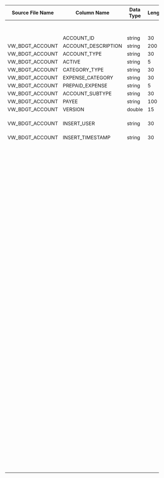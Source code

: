 |	Source File Name	|	Column Name	|	Data Type	|	Length	|	Nullable	|	PK	|	BK	|		|		|		|		|	Table Name	|	Target Table Name	|	Data Type	|	Length	|	Nullable	|	PK	|		|
|	---	|	---	|	---	|	---	|	---	|	---	|	---	|	---	|	---	|	---	|	---	|	---	|	---	|	---	|	---	|	---	|	---	|	---	|
|		|		|		|		|		|		|		|	Increment the key value by '1' for each record insert	|	Use sequence generator to generate the key	|		|		|	BUD_ACCOUNT	|	BUD_ACCT_KEY	|	"number(p,s)"	|	10	|		|	Y	|		|
|		|	ACCOUNT_ID	|	string	|	30	|		|		|		|	remove empty space on 'ACCOUNT_ID'	|	ltrim(rtrim(ACCOUNT_ID))	|		|		|	BUD_ACCOUNT	|	ACCT_ID	|	nvarchar2	|	30	|		|		|		|
|	VW_BDGT_ACCOUNT	|	ACCOUNT_DESCRIPTION	|	string	|	200	|		|		|		|	direct move	|	Account_Description	|		|		|	BUD_ACCOUNT	|	ACCT_DESC	|	nvarchar2	|	200	|		|		|		|
|	VW_BDGT_ACCOUNT	|	ACCOUNT_TYPE	|	string	|	30	|		|		|		|	direct move	|	Account_TYPE	|		|		|	BUD_ACCOUNT	|	ACCT_TYPE	|	nvarchar2	|	30	|		|		|		|
|	VW_BDGT_ACCOUNT	|	ACTIVE	|	string	|	5	|		|		|		|	If Active is 'true' then'Y' else 'N'	|	"iif(isnull(ACTIVE),'N',iif(ACTIVE='true','Y','N'))"	|		|		|	BUD_ACCOUNT	|	ACTV_FLG	|	nvarchar2	|	1	|		|		|		|
|	VW_BDGT_ACCOUNT	|	CATEGORY_TYPE	|	string	|	30	|		|		|		|	direct move	|	Category Type	|		|		|	BUD_ACCOUNT	|	CAT_TYPE	|	nvarchar2	|	30	|		|		|		|
|	VW_BDGT_ACCOUNT	|	EXPENSE_CATEGORY	|	string	|	30	|		|		|		|	direct move	|	Expense_Category	|		|		|	BUD_ACCOUNT	|	EXPNS_CAT	|	nvarchar2	|	30	|		|		|		|
|	VW_BDGT_ACCOUNT	|	PREPAID_EXPENSE	|	string	|	5	|		|		|		|	If PREPAID_EXPENSE is 'true' then'Y' else 'N'	|	"iif(isnull(PREPAID_EXPENSE),'N',iif(PREPAID_EXPENSE='true','Y','N'))"	|		|		|	BUD_ACCOUNT	|	PRPD_EXPNS_FLG	|	nvarchar2	|	1	|		|		|		|
|	VW_BDGT_ACCOUNT	|	ACCOUNT_SUBTYPE	|	string	|	30	|		|		|		|	direct move	|	ACCOUNT_SUBTYPE	|		|		|	BUD_ACCOUNT	|	ACCT_SUBT	|	nvarchar2	|	30	|		|		|		|
|	VW_BDGT_ACCOUNT	|	PAYEE	|	string	|	100	|		|		|		|	direct move	|	PAYEE	|		|		|	BUD_ACCOUNT	|	PAYEE	|	nvarchar2	|	100	|		|		|		|
|	VW_BDGT_ACCOUNT	|	VERSION	|	double	|	15	|		|		|		|	INSERT_USR	|	INSERT_USR	|		|		|	BUD_ACCOUNT	|	INSR_USR	|	nvarchar2	|	30	|		|		|		|
|	VW_BDGT_ACCOUNT	|	INSERT_USER	|	string	|	30	|		|		|		|	"ADD_TO_DATE(to_date('1970-01-01', 'YYYY-MM-DD'),'SS',to_bigint(INSERT_TIMESTAMP)/1000)"	|	"ADD_TO_DATE(to_date('1970-01-01', 'YYYY-MM-DD'),'SS',to_bigint(INSERT_TIMESTAMP)/1000)"	|		|		|	BUD_ACCOUNT	|	INSR_TS	|	date	|	19	|		|		|		|
|	VW_BDGT_ACCOUNT	|	INSERT_TIMESTAMP	|	string	|	30	|		|		|		|	"iif(isnull(VERSION),0 ElseVERSION)"	|	"iif(isnull(VERSION),0,VERSION)"	|		|		|	BUD_ACCOUNT	|	VRSN	|	number	|	15	|		|		|		|
|		|		|		|		|		|		|		|	Default to 'Y'	|	Y'	|		|		|	BUD_ACCOUNT	|	CURR_ROW_FLG	|	nvarchar2	|	1	|		|		|		|
|		|		|		|		|		|		|		|	Current Date	|	SYSDATE	|		|		|	BUD_ACCOUNT	|	ROW_STRT_DTTM	|	date	|	19	|		|		|		|
|		|		|		|		|		|		|		|		|		|		|		|	BUD_ACCOUNT	|	ROW_STOP_DTTM	|	date	|	19	|		|		|		|
|		|		|		|		|		|		|		|		|		|		|		|	BUD_ACCOUNT	|	ETL_LOAD_CYC_KEY	|	"number(p,s)"	|	10	|		|		|		|
|		|		|		|		|		|		|		|		|		|		|		|	BUD_ACCOUNT	|	SRC_SYS_ID	|	number	|	15	|		|		|		|
|		|		|		|		|		|		|		|		|		|		|		|	Update	|		|		|		|		|		|		|
|		|		|		|		|		|		|		|		|		|	"Lookup the table : HDM.BUD_ACCOUNT<br><br>Condition : ACCT_ID = ACCOUNT_ID_out (From Source)<br><br>Ouput Column: BUD_ACCT_KEY, VRSN, "	|		|	BUD_ACCOUNT	|	BUD_ACCT_KEY	|	"number(p,s)"	|	10	|		|	Y	|		|
|		|		|		|		|		|		|		|	remove empty space on 'ACCOUNT_ID'	|	ltrim(rtrim(ACCOUNT_ID))	|		|		|	BUD_ACCOUNT	|	ACCT_ID	|	nvarchar2	|	30	|		|		|		|
|		|		|		|		|		|		|		|	direct move	|	Account_Description	|		|		|	BUD_ACCOUNT	|	ACCT_DESC	|	nvarchar2	|	200	|		|		|		|
|		|		|		|		|		|		|		|	direct move	|	Account_TYPE	|		|		|	BUD_ACCOUNT	|	ACCT_TYPE	|	nvarchar2	|	30	|		|		|		|
|		|		|		|		|		|		|		|	If Active is 'true' then'Y' else 'N'	|	"iif(isnull(ACTIVE),'N',iif(ACTIVE='true','Y','N'))"	|		|		|	BUD_ACCOUNT	|	ACTV_FLG	|	nvarchar2	|	1	|		|		|		|
|		|		|		|		|		|		|		|	direct move	|	Category Type	|		|		|	BUD_ACCOUNT	|	CAT_TYPE	|	nvarchar2	|	30	|		|		|		|
|		|		|		|		|		|		|		|	direct move	|	Expense_Category	|		|		|	BUD_ACCOUNT	|	EXPNS_CAT	|	nvarchar2	|	30	|		|		|		|
|		|		|		|		|		|		|		|	If PREPAID_EXPENSE is 'true' then'Y' else 'N'	|	"iif(isnull(PREPAID_EXPENSE),'N',iif(PREPAID_EXPENSE='true','Y','N'))"	|		|		|	BUD_ACCOUNT	|	PRPD_EXPNS_FLG	|	nvarchar2	|	1	|		|		|		|
|		|		|		|		|		|		|		|	direct move	|	ACCOUNT_SUBTYPE	|		|		|	BUD_ACCOUNT	|	ACCT_SUBT	|	nvarchar2	|	30	|		|		|		|
|		|		|		|		|		|		|		|	direct move	|	PAYEE	|		|		|	BUD_ACCOUNT	|	PAYEE	|	nvarchar2	|	100	|		|		|		|
|		|		|		|		|		|		|		|	INSERT_USR	|	INSERT_USR	|		|		|	BUD_ACCOUNT	|	INSR_USR	|	nvarchar2	|	30	|		|		|		|
|		|		|		|		|		|		|		|	"ADD_TO_DATE(to_date('1970-01-01', 'YYYY-MM-DD'),'SS',to_bigint(INSERT_TIMESTAMP)/1000)"	|	"ADD_TO_DATE(to_date('1970-01-01', 'YYYY-MM-DD'),'SS',to_bigint(INSERT_TIMESTAMP)/1000)"	|		|		|	BUD_ACCOUNT	|	INSR_TS	|	date	|	19	|		|		|		|
|		|		|		|		|		|		|		|	"iif(isnull(VERSION),0 ElseVERSION)"	|	"iif(isnull(VERSION),0,VERSION)"	|		|		|	BUD_ACCOUNT	|	VRSN	|	number	|	15	|		|		|		|
|		|		|		|		|		|		|		|	Default to 'Y'	|	Y'	|		|		|	BUD_ACCOUNT	|	CURR_ROW_FLG	|	nvarchar2	|	1	|		|		|		|
|		|		|		|		|		|		|		|	Current Date	|	SYSDATE	|		|		|	BUD_ACCOUNT	|	ROW_STRT_DTTM	|	date	|	19	|		|		|		|
|		|		|		|		|		|		|		|		|		|		|		|	BUD_ACCOUNT	|	ROW_STOP_DTTM	|	date	|	19	|		|		|		|
|		|		|		|		|		|		|		|		|		|		|		|	BUD_ACCOUNT	|	ETL_LOAD_CYC_KEY	|	"number(p,s)"	|	10	|		|		|		|
|		|		|		|		|		|		|		|		|		|		|		|	BUD_ACCOUNT	|	SRC_SYS_ID	|	number	|	15	|		|		|		|
|		|		|		|		|		|		|		|		|		|		|		|		|		|		|		|		|		|		|
|		|		|		|		|		|		|		|		|		|		|		|		|		|		|		|		|		|		|
|		|		|		|		|		|		|		|		|		|		|		|		|		|		|		|		|		|		|
|		|		|		|		|		|		|		|		|		|		|		|		|		|		|		|		|		|		|
|		|		|		|		|		|		|		|		|		|		|		|		|		|		|		|		|		|		|
|		|		|		|		|		|		|		|		|		|		|		|		|		|		|		|		|		|		|
|		|		|		|		|		|		|		|		|		|		|		|		|		|		|		|		|		|		|
|		|		|		|		|		|		|		|		|		|		|		|		|		|		|		|		|		|		|
|		|		|		|		|		|		|		|		|		|		|		|		|		|		|		|		|		|		|
|		|		|		|		|		|		|		|		|		|		|		|		|		|		|		|		|		|		|
|		|		|		|		|		|		|		|		|		|		|		|		|		|		|		|		|		|		|
|		|		|		|		|		|		|		|		|		|		|		|		|		|		|		|		|		|		|
|		|		|		|		|		|		|		|		|		|		|		|		|		|		|		|		|		|		|
|		|		|		|		|		|		|		|		|		|		|		|		|		|		|		|		|		|		|
|		|		|		|		|		|		|		|		|		|		|		|		|		|		|		|		|		|		|
|		|		|		|		|		|		|		|		|		|		|		|		|		|		|		|		|		|		|
|		|		|		|		|		|		|		|		|		|		|		|		|		|		|		|		|		|		|
|		|		|		|		|		|		|		|		|		|		|		|		|		|		|		|		|		|		|
|		|		|		|		|		|		|		|		|		|		|		|		|		|		|		|		|		|		|
|		|		|		|		|		|		|		|		|		|		|		|		|		|		|		|		|		|		|
|		|		|		|		|		|		|		|		|		|		|		|		|		|		|		|		|		|		|
|		|		|		|		|		|		|		|		|		|		|		|		|		|		|		|		|		|		|
|		|		|		|		|		|		|		|		|		|		|		|		|		|		|		|		|		|		|
|		|		|		|		|		|		|		|		|		|		|		|		|		|		|		|		|		|		|
|		|		|		|		|		|		|		|		|		|		|		|		|		|		|		|		|		|		|
|		|		|		|		|		|		|		|		|		|		|		|		|		|		|		|		|		|		|
|		|		|		|		|		|		|		|		|		|		|		|		|		|		|		|		|		|		|
|		|		|		|		|		|		|		|		|		|		|		|		|		|		|		|		|		|		|
|		|		|		|		|		|		|		|		|		|		|		|		|		|		|		|		|		|		|
|		|		|		|		|		|		|		|		|		|		|		|		|		|		|		|		|		|		|
|		|		|		|		|		|		|		|		|		|		|		|		|		|		|		|		|		|		|
|		|		|		|		|		|		|		|		|		|		|		|		|		|		|		|		|		|		|
|		|		|		|		|		|		|		|		|		|		|		|		|		|		|		|		|		|		|
|		|		|		|		|		|		|		|		|		|		|		|		|		|		|		|		|		|		|
|		|		|		|		|		|		|		|		|		|		|		|		|		|		|		|		|		|		|
|		|		|		|		|		|		|		|		|		|		|		|		|		|		|		|		|		|		|
|		|		|		|		|		|		|		|		|		|		|		|		|		|		|		|		|		|		|
|		|		|		|		|		|		|		|		|		|		|		|		|		|		|		|		|		|		|
|		|		|		|		|		|		|		|		|		|		|		|		|		|		|		|		|		|		|
|		|		|		|		|		|		|		|		|		|		|		|		|		|		|		|		|		|		|
